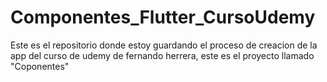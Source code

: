 # Componentes_Flutter_CursoUdemy
 Este es el repositorio donde estoy guardando el proceso de creacion de la app del curso de udemy de fernando herrera, este es el proyecto llamado "Coponentes"
